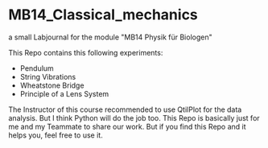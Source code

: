 # MB14_Classical_mechanics

a small Labjournal for the module "MB14 Physik für Biologen"

This Repo contains this following experiments:
  * Pendulum
  * String Vibrations
  * Wheatstone Bridge
  * Principle of a Lens System

The Instructor of this course recommended to use QtilPlot for the data analysis. But I think Python will do the job too. This Repo is basically just for me and my Teammate to share our work. But if you find this Repo and it helps you, feel free to use it.
